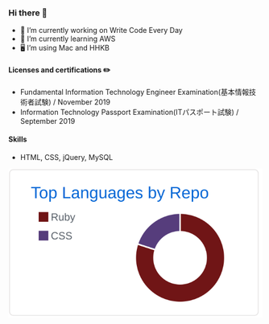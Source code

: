 ### Hi there 👋

- 🔭 I’m currently working on Write Code Every Day
- 🌱 I’m currently learning AWS
- 🖥 I’m using Mac and HHKB

#### Licenses and certifications ✏️

- Fundamental Information Technology Engineer Examination(基本情報技術者試験) / November 2019
- Information Technology Passport Examination(ITパスポート試験) / September 2019

#### Skills
- HTML, CSS, jQuery, MySQL

<!-- [![](https://raw.githubusercontent.com/y-magavel/y-magavel/main/profile-summary-card-output/github/0-profile-details.svg)](https://github.com/vn7n24fzkq/github-profile-summary-cards) -->
[![](https://raw.githubusercontent.com/y-magavel/y-magavel/main/profile-summary-card-output/github/1-repos-per-language.svg)](https://github.com/vn7n24fzkq/github-profile-summary-cards)
<!-- [![](https://raw.githubusercontent.com/y-magavel/y-magavel/main/profile-summary-card-output/github/2-most-commit-language.svg)](https://github.com/vn7n24fzkq/github-profile-summary-cards) -->
<!-- [![](https://raw.githubusercontent.com/y-magavel/y-magavel/main/profile-summary-card-output/github/3-stats.svg)](https://github.com/vn7n24fzkq/github-profile-summary-cards) -->
<!-- [![](https://raw.githubusercontent.com/y-magavel/y-magavel/main/profile-summary-card-output/github/4-productive-time.svg)](https://github.com/vn7n24fzkq/github-profile-summary-cards) -->

<!--
**y-magavel/y-magavel** is a ✨ _special_ ✨ repository because its `README.md` (this file) appears on your GitHub profile.

Here are some ideas to get you started:

- 🔭 I’m currently working on ...
- 🌱 I’m currently learning ...
- 👯 I’m looking to collaborate on ...
- 🤔 I’m looking for help with ...
- 💬 Ask me about ...
- 📫 How to reach me: ...
- 😄 Pronouns: ...
- ⚡ Fun fact: ...
-->
